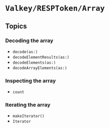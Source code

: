 # ``Valkey/RESPToken/Array``

## Topics

### Decoding the array

- ``decode(as:)``
- ``decodeElementResults(as:)``
- ``decodeElements(as:)``
- ``decodeArrayElements(as:)``

### Inspecting the array

- ``count``

### Iterating the array

- ``makeIterator()``
- ``Iterator``
